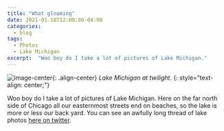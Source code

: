 ```yaml
---
title: "What gloaming"
date: 2021-01-18T12:00:00-04:00
categories:
  - blog
tags:
  - Photos
  - Lake Michigan
excerpt:  "Woo boy do I take a lot of pictures of Lake Michigan."
---
```


![image-center](/assets/images/gloaming.jpg){: .align-center}
*Lake Michigan at twilight.*
{: style="text-align: center;"}

Woo boy do I take a lot of pictures of Lake Michigan. Here on the far north side of Chicago all our easternmost streets end on beaches, so the lake is more or less our back yard. You can see an awfully long thread of lake photos [here on twitter][wooboythelake].


[wooboythelake]: https://twitter.com/mcnees/status/1324200235913064449
